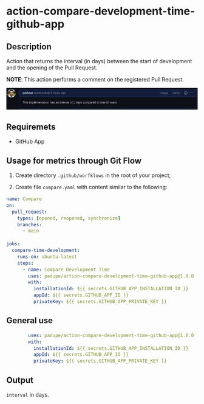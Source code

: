 # action-compare-development-time-github-app

## Description

Action that returns the interval (in days) between the start of development and the opening of the Pull Request.

**NOTE**: This action performs a comment on the registered Pull Request.

![Example Comment](./assets/comment-example.jpeg)

## Requiremets

- GitHub App

## Usage for metrics through Git Flow

1. Create directory `.github/worfklows` in the root of your project;

2. Create file `compare.yaml` with content similar to the following:

```yaml
name: Compare
on:
  pull_request:
    types: [opened, reopened, synchronize]
    branches:
      - main
    
jobs:
  compare-time-development:
    runs-on: ubuntu-latest
    steps:
      - name: Compare Development Time
        uses: padupe/action-compare-development-time-github-app@1.0.0
        with:
          installationId: ${{ secrets.GITHUB_APP_INSTALLATION_ID }}
          appId: ${{ secrets.GITHUB_APP_ID }}
          privateKey: ${{ secrets.GITHUB_APP_PRIVATE_KEY }}
```

## General use

```yaml
        uses: padupe/action-compare-development-time-github-app@1.0.0
        with:
          installationId: ${{ secrets.GITHUB_APP_INSTALLATION_ID }}
          appId: ${{ secrets.GITHUB_APP_ID }}
          privateKey: ${{ secrets.GITHUB_APP_PRIVATE_KEY }}
```

## Output

`interval` in days.